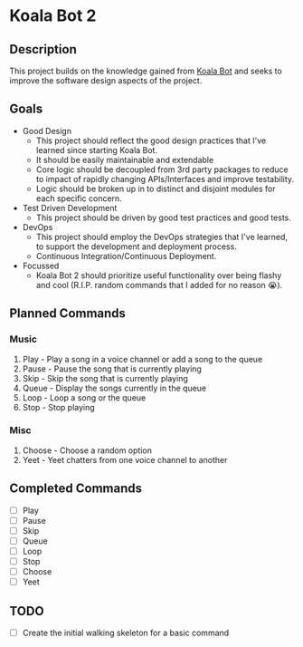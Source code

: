 # Koala Bot 2

## Description

This project builds on the knowledge gained from [Koala Bot](https://github.com/D3h4n/Koala-Bot) and seeks to improve
the software design aspects of the project.

## Goals

- Good Design
    - This project should reflect the good design practices that I've learned since starting Koala Bot.
    - It should be easily maintainable and extendable
    - Core logic should be decoupled from 3rd party packages to reduce to impact of rapidly changing APIs/Interfaces and
      improve testability.
    - Logic should be broken up in to distinct and disjoint modules for each specific concern.
- Test Driven Development
    - This project should be driven by good test practices and good tests.
- DevOps
    - This project should employ the DevOps strategies that I've learned, to support the development and deployment
      process.
    - Continuous Integration/Continuous Deployment.
- Focussed
    - Koala Bot 2 should prioritize useful functionality over being flashy and cool (R.I.P. random commands
      that I added for no reason :sob:).

## Planned Commands

### Music

1. Play - Play a song in a voice channel or add a song to the queue
2. Pause - Pause the song that is currently playing
3. Skip - Skip the song that is currently playing
4. Queue - Display the songs currently in the queue
5. Loop - Loop a song or the queue
6. Stop - Stop playing

### Misc

1. Choose - Choose a random option
2. Yeet - Yeet chatters from one voice channel to another

## Completed Commands

- [ ] Play
- [ ] Pause
- [ ] Skip
- [ ] Queue
- [ ] Loop
- [ ] Stop
- [ ] Choose
- [ ] Yeet

## TODO

- [ ] Create the initial walking skeleton for a basic command
